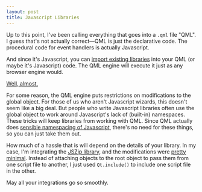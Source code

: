 ```yaml
---
layout: post
title: Javascript Libraries
---
```

Up to this point, I've been calling everything that goes into a `.qml` file "QML".  I guess that's not actually correct&mdash;QML is just the declarative code.  The procedural code for event handlers is actually Javascript.

And since it's Javascript, you can [import existing libraries](https://qt-project.org/doc/qt-5.0/qtqml/qtqml-javascript-imports.html) into your QML (or maybe it's Javascript) code.  The QML engine will execute it just as any browser engine would.

[Well, almost.](http://qt-project.org/doc/qt-5.0/qtqml/qtqml-javascript-hostenvironment.html#javascript-environment-restrictions)


For some reason, the QML engine puts restrictions on modifications to the global object.  For those of us who aren't Javascript wizards, this doesn't seem like a big deal.  But people who write Javascript libraries often use the global object to work around Javascript's lack of (built-in) namespaces.  These tricks will keep libraries from working with QML.  Since QML actually does [sensible namespacing of Javascript](https://qt-project.org/doc/qt-5.0/qtqml/qtqml-javascript-imports.html), there's no need for these things, so you can just take them out.

How much of a hassle that is will depend on the details of your library.  In my case, I'm integrating the [JSZip library](http://stuk.github.io/jszip/), and the modifications were [pretty minimal](https://github.com/rschroll/beru/commit/00af6321cce62b8f84291fbf3b8e5bcafdb09ead).  Instead of attaching objects to the root object to pass them from one script file to another, I just used `Qt.include()` to include one script file in the other.

May all your integrations go so smoothly.
